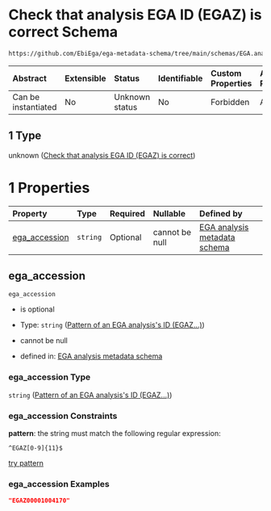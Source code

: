 # Check that analysis EGA ID (EGAZ) is correct Schema

```txt
https://github.com/EbiEga/ega-metadata-schema/tree/main/schemas/EGA.analysis.json#/properties/object_id/allOf/1
```



| Abstract            | Extensible | Status         | Identifiable | Custom Properties | Additional Properties | Access Restrictions | Defined In                                                            |
| :------------------ | :--------- | :------------- | :----------- | :---------------- | :-------------------- | :------------------ | :-------------------------------------------------------------------- |
| Can be instantiated | No         | Unknown status | No           | Forbidden         | Allowed               | none                | [EGA.analysis.json*](../out/EGA.analysis.json "open original schema") |

## 1 Type

unknown ([Check that analysis EGA ID (EGAZ) is correct](ega-10-properties-objects-ids-block-allof-check-that-analysis-ega-id-egaz-is-correct.md))

# 1 Properties

| Property                        | Type     | Required | Nullable       | Defined by                                                                                                                                                                                                                                                                                                        |
| :------------------------------ | :------- | :------- | :------------- | :---------------------------------------------------------------------------------------------------------------------------------------------------------------------------------------------------------------------------------------------------------------------------------------------------------------- |
| [ega_accession](#ega_accession) | `string` | Optional | cannot be null | [EGA analysis metadata schema](ega-10-properties-objects-ids-block-allof-check-that-analysis-ega-id-egaz-is-correct-properties-pattern-of-an-ega-analysiss-id-egaz.md "https://github.com/EbiEga/ega-metadata-schema/tree/main/schemas/EGA.analysis.json#/properties/object_id/allOf/1/properties/ega_accession") |

## ega_accession



`ega_accession`

*   is optional

*   Type: `string` ([Pattern of an EGA analysis's ID (EGAZ...)](ega-10-properties-objects-ids-block-allof-check-that-analysis-ega-id-egaz-is-correct-properties-pattern-of-an-ega-analysiss-id-egaz.md))

*   cannot be null

*   defined in: [EGA analysis metadata schema](ega-10-properties-objects-ids-block-allof-check-that-analysis-ega-id-egaz-is-correct-properties-pattern-of-an-ega-analysiss-id-egaz.md "https://github.com/EbiEga/ega-metadata-schema/tree/main/schemas/EGA.analysis.json#/properties/object_id/allOf/1/properties/ega_accession")

### ega_accession Type

`string` ([Pattern of an EGA analysis's ID (EGAZ...)](ega-10-properties-objects-ids-block-allof-check-that-analysis-ega-id-egaz-is-correct-properties-pattern-of-an-ega-analysiss-id-egaz.md))

### ega_accession Constraints

**pattern**: the string must match the following regular expression: 

```regexp
^EGAZ[0-9]{11}$
```

[try pattern](https://regexr.com/?expression=%5EEGAZ%5B0-9%5D%7B11%7D%24 "try regular expression with regexr.com")

### ega_accession Examples

```json
"EGAZ00001004170"
```
